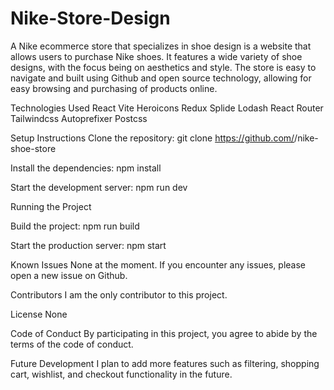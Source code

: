 # Nike-Store-Design
A Nike ecommerce store that specializes in shoe design is a website that allows users to purchase Nike shoes. It features a wide variety of shoe designs, with the focus being on aesthetics and style. The store is easy to navigate and built using Github and open source technology, allowing for easy browsing and purchasing of products online.

Technologies Used
React
Vite
Heroicons
Redux
Splide
Lodash
React Router
Tailwindcss
Autoprefixer
Postcss

Setup Instructions
Clone the repository: git clone https://github.com/<your-username>/nike-shoe-store
  
Install the dependencies: npm install
  
Start the development server: npm run dev

Running the Project
  
Build the project: npm run build
  
Start the production server: npm start

Known Issues
None at the moment. If you encounter any issues, please open a new issue on Github.

Contributors
I am the only contributor to this project.

License
None

Code of Conduct
By participating in this project, you agree to abide by the terms of the code of conduct.

Future Development
I plan to add more features such as filtering, shopping cart, wishlist, and checkout functionality in the future.
